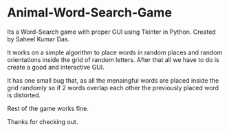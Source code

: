 # Animal-Word-Search-Game
Its a Word-Search game with proper GUI using Tkinter in Python.
Created by Saheel Kumar Das.

It works on a simple algorithm to place words in random places and random orientations inside the grid of random letters.
After that all we have to do is create a good and interactive GUI.

It has one small bug that, as all the menaingful words are placed inside the grid randomly so if 2 words overlap each other the previously
placed word is distorted.

Rest of the game works fine.

Thanks for checking out.
